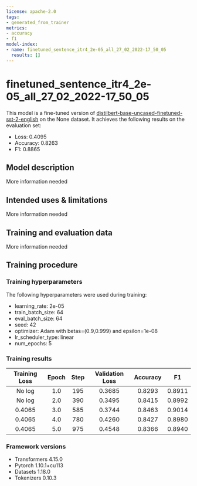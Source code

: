 ```yaml
---
license: apache-2.0
tags:
- generated_from_trainer
metrics:
- accuracy
- f1
model-index:
- name: finetuned_sentence_itr4_2e-05_all_27_02_2022-17_50_05
  results: []
---
```


<!-- This model card has been generated automatically according to the information the Trainer had access to. You
should probably proofread and complete it, then remove this comment. -->

# finetuned_sentence_itr4_2e-05_all_27_02_2022-17_50_05

This model is a fine-tuned version of [distilbert-base-uncased-finetuned-sst-2-english](https://huggingface.co/distilbert-base-uncased-finetuned-sst-2-english) on the None dataset.
It achieves the following results on the evaluation set:
- Loss: 0.4095
- Accuracy: 0.8263
- F1: 0.8865

## Model description

More information needed

## Intended uses & limitations

More information needed

## Training and evaluation data

More information needed

## Training procedure

### Training hyperparameters

The following hyperparameters were used during training:
- learning_rate: 2e-05
- train_batch_size: 64
- eval_batch_size: 64
- seed: 42
- optimizer: Adam with betas=(0.9,0.999) and epsilon=1e-08
- lr_scheduler_type: linear
- num_epochs: 5

### Training results

| Training Loss | Epoch | Step | Validation Loss | Accuracy | F1     |
|:-------------:|:-----:|:----:|:---------------:|:--------:|:------:|
| No log        | 1.0   | 195  | 0.3685          | 0.8293   | 0.8911 |
| No log        | 2.0   | 390  | 0.3495          | 0.8415   | 0.8992 |
| 0.4065        | 3.0   | 585  | 0.3744          | 0.8463   | 0.9014 |
| 0.4065        | 4.0   | 780  | 0.4260          | 0.8427   | 0.8980 |
| 0.4065        | 5.0   | 975  | 0.4548          | 0.8366   | 0.8940 |


### Framework versions

- Transformers 4.15.0
- Pytorch 1.10.1+cu113
- Datasets 1.18.0
- Tokenizers 0.10.3
